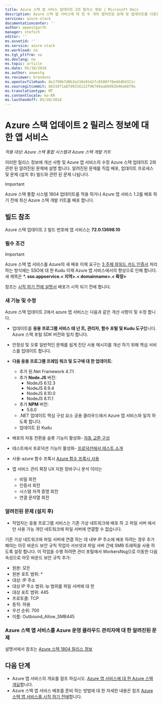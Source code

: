 ```yaml
---
title: Azure 스택 앱 서비스 업데이트 2의 릴리스 정보 | Microsoft Docs
description: Azure 스택 앱 서비스에 대 한 두 개의 알려진된 문제 및 업데이트를 다운로드 위치에 업데이트에 포함 된 내용에 대해 알아봅니다.
services: azure-stack
documentationcenter: ''
author: apwestgarth
manager: stefsch
editor: ''
ms.assetid: ''
ms.service: azure-stack
ms.workload: na
ms.tgt_pltfrm: na
ms.devlang: na
ms.topic: article
ms.date: 05/18/2018
ms.author: anwestg
ms.reviewer: brenduns
ms.openlocfilehash: 8e1790b7d0b3a210a9142fc8580ff8ed4d64311c
ms.sourcegitcommit: b6319f1a87d9316122f96769aab0d92b46a6879a
ms.translationtype: MT
ms.contentlocale: ko-KR
ms.lasthandoff: 05/20/2018
---
```

# <a name="app-service-on-azure-stack-update-2-release-notes"></a>Azure 스택 업데이트 2 릴리스 정보에 대 한 앱 서비스

*적용 대상: Azure 스택 통합 시스템과 Azure 스택 개발 키트*

이러한 릴리스 정보에 개선 사항 및 Azure 앱 서비스의 수정 Azure 스택 업데이트 2와 관련 된 알려진된 문제에 설명 합니다. 알려진된 문제를 직접 배포, 업데이트 프로세스 및 문제 (설치 후) 빌드와 관련 된 문제 나뉩니다.

> [!IMPORTANT]
> Azure 스택 통합 시스템 1804 업데이트를 적용 하거나 Azure 앱 서비스 1.2를 배포 하기 전에 최신 Azure 스택 개발 키트를 배포 합니다.
>
>

## <a name="build-reference"></a>빌드 참조

Azure 스택 업데이트 2 빌드 번호에 앱 서비스는 **72.0.13698.10**

### <a name="prerequisites"></a>필수 조건

> [!IMPORTANT]
> Azure 스택 앱 서비스를 Azure의 새 배포 이제 요구는 [3 주체 와일드 카드 인증서](azure-stack-app-service-before-you-get-started.md#get-certificates) 처리 하는 방식에는 SSO에 대 한 Kudu 이제 Azure 앱 서비스에서의 향상으로 인해 합니다. 새 제목은  **\*. sso.appservice.\< 지역\>.\< domainname\>.\< 확장\>**
>
>

참조는 [시작 하기 전에 설명서](azure-stack-app-service-before-you-get-started.md) 배포가 시작 되기 전에 합니다.

### <a name="new-features-and-fixes"></a>새 기능 및 수정

Azure 스택 업데이트 2에서 azure 앱 서비스는 다음과 같은 개선 사항이 및 수정 합니다.

- 업데이트를 **응용 프로그램 서비스 테 넌 트, 관리자, 함수 포털 및 Kudu 도구**합니다. Azure 스택 포털 SDK 버전와 일치 합니다.

- 안정성 및 오류 일반적인 문제를 쉽게 진단 사용 메시지를 개선 하기 위해 핵심 서비스를 업데이트 합니다.

- **다음 응용 프로그램 프레임 워크 및 도구에 대 한 업데이트**:
  - 추가 된.Net Framework 4.7.1
  - 추가 **Node.JS** 버전:
    - NodeJS 6.12.3
    - NodeJS 8.9.4
    - NodeJS 8.10.0
    - NodeJS 8.11.1
  - 추가 **NPM** 버전:
    - 5.6.0
  - .NET 업데이트 핵심 구성 요소 공용 클라우드에서 Azure 앱 서비스와 일치 하도록 합니다.
  - 업데이트 된 Kudu

- 배포의 자동 전환을 슬롯 기능이 활성화- [자동 교환 구성](https://docs.microsoft.com/azure/app-service/web-sites-staged-publishing#configure-auto-swap)

- 테스트에서 프로덕션 기능이 활성화- [프로덕션에서 테스트 소개](https://azure.microsoft.com/resources/videos/introduction-to-azure-websites-testing-in-production-with-galin-iliev/)

- 사용-azure 함수 프록시 [Azure 함수 프록시 사용](https://docs.microsoft.com/en-us/azure/azure-functions/functions-proxies)

- 앱 서비스 관리 확장 UX 지원 장바구니 분석 이라는
  - 비밀 회전
  - 인증서 회전
  - 시스템 자격 증명 회전
  - 연결 문자열 회전

### <a name="known-issues-post-installation"></a>알려진된 문제 (설치 후)

- 작업자는 응용 프로그램 서비스는 기존 가상 네트워크에 배포 하 고 파일 서버 에서만 사용 가능 개인 네트워크에 파일 서버에 연결할 수 없습니다.

기존 가상 네트워크와 파일 서버에 연결 하는 데 내부 IP 주소에 배포 하려는 경우 추가 해야는 아웃 바운드 보안 규칙 작업자 서브넷과 파일 서버 간에 SMB 트래픽을 사용 하도록 설정 합니다. 이 작업을 수행 하려면 관리 포털에서 WorkersNsg으로 이동한 다음 속성으로 아웃 바운드 보안 규칙 추가:
 * 원본: 모든
 * 원본 포트 범위: *
 * 대상: IP 주소
 * 대상 IP 주소 범위: Ip 범위를 파일 서버에 대 한
 * 대상 포트 범위: 445
 * 프로토콜: TCP
 * 동작: 허용
 * 우선 순위: 700
 * 이름: Outbound_Allow_SMB445

### <a name="known-issues-for-cloud-admins-operating-azure-app-service-on-azure-stack"></a>Azure 스택 앱 서비스를 Azure 운영 클라우드 관리자에 대 한 알려진된 문제

설명서에서 참조는 [Azure 스택 1804 릴리스 정보](azure-stack-update-1804.md)

## <a name="next-steps"></a>다음 단계

- Azure 앱 서비스의 개요를 참조 하십시오. [Azure 앱 서비스에 대 한 Azure 스택 개요](azure-stack-app-service-overview.md)합니다.
- Azure 스택 앱 서비스 배포를 준비 하는 방법에 대 한 자세한 내용은 참조 [Azure 스택 앱 서비스를 시작 하기 전에](azure-stack-app-service-before-you-get-started.md)합니다.
